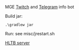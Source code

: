 MGE [Twitch](https://www.twitch.tv/mge_bot/about) and [Telegram](https://t.me/mge1_bot) info bot

Build jar:
```
.\gradlew jar
```

Run: see misc/jrestart.sh

[HLTB server](https://github.com/olegsvs/HowLongToBeat-Proxy-API/tree/MGE)
